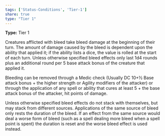 ```yaml
---
tags: ['Status-Conditions', 'Tier-1']
share: true
type: "Tier 1"
---
```

**Type:** Tier 1

Creatures afflicted with bleed take bleed damage at the beginning of their turn. The amount of damage caused by the bleed is dependent upon the ability that applied it; if the ability lists a dice, the value is rolled at the start of each turn. Unless otherwise specified bleed effects only last 1d4 rounds plus an additional round per 5 base attack bonus of the creature that applied it.

Bleeding can be removed through a Medic check (Usually DC 10+½ Base attack bonus + the higher strength or Agility modifiers of the attacker) or through the application of any spell or ability that cures at least 5 + the base attack bonus of the attacker, hit points of damage.

Unless otherwise specified bleed effects do not stack with themselves, but may stack from different sources. Applications of the same source of bleed only rests the duration of the bleed. If an effect from the same source would deal a worse form of bleed (such as a spell dealing more bleed when a spell point is spent) the duration is reset and the worse bleed effect is used instead.